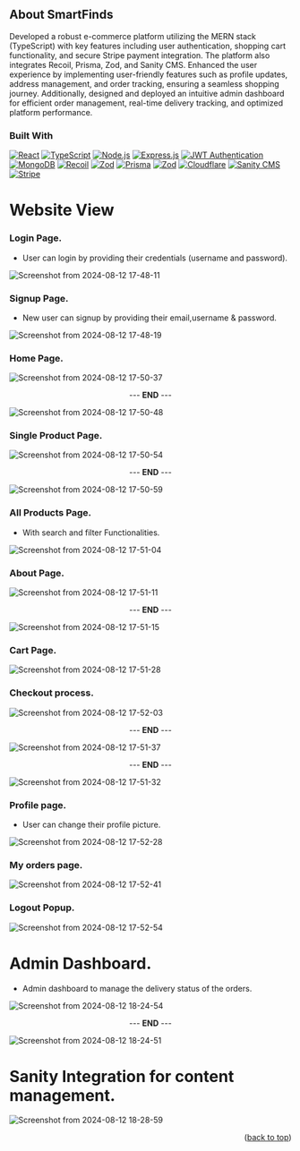 <!-- Improved compatibility of back to top link: See: https://github.com/othneildrew/Best-README-Template/pull/73 -->
<a id="readme-top"></a>


<!-- ABOUT THE PROJECT -->
## About SmartFinds

Developed a robust e-commerce platform utilizing the MERN stack (TypeScript) with key features including user authentication, shopping cart functionality, and secure Stripe payment integration. The platform also integrates Recoil, Prisma, Zod, and Sanity CMS. Enhanced the user experience by implementing user-friendly features such as profile updates, address management, and order tracking, ensuring a seamless shopping journey. Additionally, designed and deployed an intuitive admin dashboard for efficient order management, real-time delivery tracking, and optimized platform performance.

### Built With

[![React][React.js]][React-url]
[![TypeScript][TypeScript]][TypeScript-url]
[![Node.js][Node.js]][Node-url]
[![Express.js][Express.js]][Express-url]
[![JWT Authentication](https://img.shields.io/badge/JWT_Authentication-000000?style=for-the-badge&logo=json&logoColor=white)](https://jwt.io/)
[![MongoDB][MongoDB]][MongoDB-url]
[![Recoil][Recoil.js]][Recoil-url]
[![Zod](https://img.shields.io/badge/Zod-3C7EBB?style=for-the-badge&logo=typescript&logoColor=white)](https://zod.dev/)
[![Prisma][Prisma]][Prisma-url]
[![Zod][Zod]][Zod-url]
[![Cloudflare](https://img.shields.io/badge/Cloudflare-F38020?style=for-the-badge&logo=cloudflare&logoColor=white)](https://www.cloudflare.com/)
[![Sanity CMS][SanityCMS]][SanityCMS-url]
[![Stripe][Stripe]][Stripe-url]


# Website View
### Login Page.
* User can login by providing their credentials (username and password).

![Screenshot from 2024-08-12 17-48-11](https://github.com/user-attachments/assets/70b41fb7-e8e4-4006-b143-8214d2df8428)

### Signup Page.
* New user can signup by providing their email,username & password.

![Screenshot from 2024-08-12 17-48-19](https://github.com/user-attachments/assets/889741b7-a92e-4037-a7e8-0690d26e4322)

### Home Page.

![Screenshot from 2024-08-12 17-50-37](https://github.com/user-attachments/assets/9b4b04af-5ea1-41ca-9962-65b0c6748e55)

<p align="center">--- <strong>END</strong> ---</p>

![Screenshot from 2024-08-12 17-50-48](https://github.com/user-attachments/assets/8f4104db-449c-4e3c-84d3-18e4c7cd9f13)

### Single Product Page.

![Screenshot from 2024-08-12 17-50-54](https://github.com/user-attachments/assets/42cd57c0-9684-4adc-887c-45dd7d2f1df1)

<p align="center">--- <strong>END</strong> ---</p>

![Screenshot from 2024-08-12 17-50-59](https://github.com/user-attachments/assets/14b4a332-fd7d-4c69-9085-cc81bd405a23)

### All Products Page.
* With search and filter Functionalities.

![Screenshot from 2024-08-12 17-51-04](https://github.com/user-attachments/assets/09fa68a2-4d14-4ec6-8bad-d2fd4a9cf720)

### About Page.

![Screenshot from 2024-08-12 17-51-11](https://github.com/user-attachments/assets/57522ec5-846a-4727-bb1a-fbd347a3e7ed)

<p align="center">--- <strong>END</strong> ---</p>

![Screenshot from 2024-08-12 17-51-15](https://github.com/user-attachments/assets/6e7b770d-488c-4d61-a20a-2794dc9555eb)

### Cart Page.

![Screenshot from 2024-08-12 17-51-28](https://github.com/user-attachments/assets/33617b3c-62d6-4a64-8b1d-0708c7bc8700)

### Checkout process.

![Screenshot from 2024-08-12 17-52-03](https://github.com/user-attachments/assets/802959a2-0438-45d6-866a-64f456a2ff11)
<p align="center">--- <strong>END</strong> ---</p>

![Screenshot from 2024-08-12 17-51-37](https://github.com/user-attachments/assets/dfdd92c6-1e2c-4989-bd6f-6d3c9056115d)
<p align="center">--- <strong>END</strong> ---</p>

![Screenshot from 2024-08-12 17-51-32](https://github.com/user-attachments/assets/cf8fc435-b353-43b1-bb19-82899183baeb)


### Profile page.
* User can change their profile picture.
  
![Screenshot from 2024-08-12 17-52-28](https://github.com/user-attachments/assets/af89e81c-8432-4ac6-8dc4-7e4ea6403c08)

### My orders page.

![Screenshot from 2024-08-12 17-52-41](https://github.com/user-attachments/assets/467622cb-2af6-43ea-8f7e-4579b5fb7c41)


### Logout Popup.

![Screenshot from 2024-08-12 17-52-54](https://github.com/user-attachments/assets/9c8b467d-6494-4879-b881-9649a9621406)



# Admin Dashboard.
* Admin dashboard to manage the delivery status of the orders.

![Screenshot from 2024-08-12 18-24-54](https://github.com/user-attachments/assets/2ade8ba2-e0d6-415e-8946-6c3506946ee7)

<p align="center">--- <strong>END</strong> ---</p>

![Screenshot from 2024-08-12 18-24-51](https://github.com/user-attachments/assets/12a5b58b-0d30-4cb8-a44e-a7f32a3234eb)


# Sanity Integration for content management.

![Screenshot from 2024-08-12 18-28-59](https://github.com/user-attachments/assets/4809dc49-d7d4-4623-92ab-f0d5357882e8)


<p align="right">(<a href="#readme-top">back to top</a>)</p>

<!-- Badges -->
[React.js]: https://img.shields.io/badge/React-20232A?style=for-the-badge&logo=react&logoColor=61DAFB
[TypeScript]: https://img.shields.io/badge/TypeScript-007ACC?style=for-the-badge&logo=typescript&logoColor=white
[Node.js]: https://img.shields.io/badge/Node.js-43853D?style=for-the-badge&logo=node.js&logoColor=white
[Express.js]: https://img.shields.io/badge/Express.js-404D59?style=for-the-badge&logo=express&logoColor=white
[MongoDB]: https://img.shields.io/badge/MongoDB-4EA94B?style=for-the-badge&logo=mongodb&logoColor=white
[Recoil.js]: https://img.shields.io/badge/Recoil-3578E5?style=for-the-badge&logo=recoil&logoColor=white
[Prisma]: https://img.shields.io/badge/Prisma-2D3748?style=for-the-badge&logo=prisma&logoColor=white
[Zod]: https://img.shields.io/badge/Zod-233160?style=for-the-badge&logo=zod&logoColor=white
[SanityCMS]: https://img.shields.io/badge/Sanity_CMS-F03E2F?style=for-the-badge&logo=sanity&logoColor=white
[Stripe]: https://img.shields.io/badge/Stripe-008CDD?style=for-the-badge&logo=stripe&logoColor=white

<!-- Links -->
[React-url]: https://reactjs.org/
[TypeScript-url]: https://www.typescriptlang.org/
[Node-url]: https://nodejs.org/
[Express-url]: https://expressjs.com/
[MongoDB-url]: https://www.mongodb.com/
[Recoil-url]: https://recoiljs.org/
[Prisma-url]: https://www.prisma.io/
[Zod-url]: https://zod.dev/
[SanityCMS-url]: https://www.sanity.io/
[Stripe-url]: https://stripe.com/
